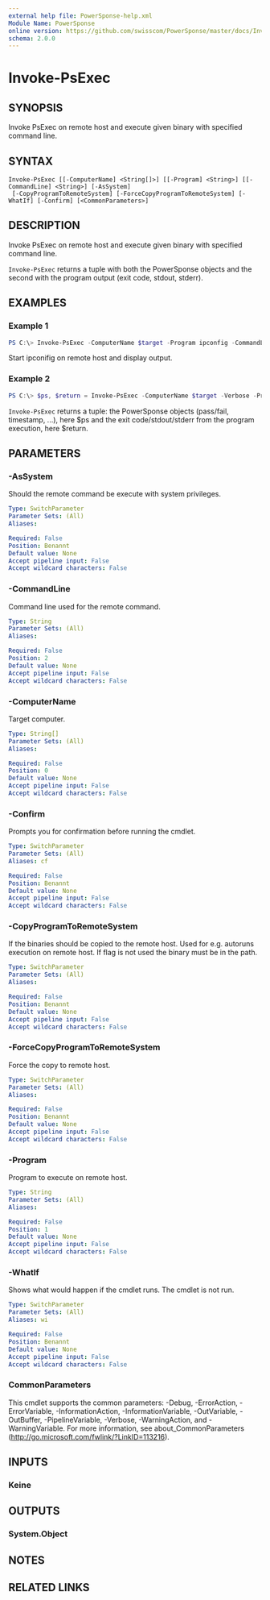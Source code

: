 ```yaml
---
external help file: PowerSponse-help.xml
Module Name: PowerSponse
online version: https://github.com/swisscom/PowerSponse/master/docs/Invoke-PsExec.md
schema: 2.0.0
---
```


# Invoke-PsExec

## SYNOPSIS
Invoke PsExec on remote host and execute given binary with specified command
line.

## SYNTAX

```
Invoke-PsExec [[-ComputerName] <String[]>] [[-Program] <String>] [[-CommandLine] <String>] [-AsSystem]
 [-CopyProgramToRemoteSystem] [-ForceCopyProgramToRemoteSystem] [-WhatIf] [-Confirm] [<CommonParameters>]
```

## DESCRIPTION
Invoke PsExec on remote host and execute given binary with specified command
line.

`Invoke-PsExec` returns a tuple with both the PowerSponse objects and the
second with the program output (exit code, stdout, stderr).

## EXAMPLES

### Example 1
```powershell
PS C:\> Invoke-PsExec -ComputerName $target -Program ipconfig -CommandLine "/all"
```

Start ipconifig on remote host and display output.

### Example 2
```powershell
PS C:\> $ps, $return = Invoke-PsExec -ComputerName $target -Verbose -Program ipconfig -CommandLine "/all"
```

`Invoke-PsExec` returns a tuple: the PowerSponse objects (pass/fail,
timestamp, ...), here $ps and the exit code/stdout/stderr from the program
execution, here $return.

## PARAMETERS

### -AsSystem
Should the remote command be execute with system privileges.

```yaml
Type: SwitchParameter
Parameter Sets: (All)
Aliases:

Required: False
Position: Benannt
Default value: None
Accept pipeline input: False
Accept wildcard characters: False
```

### -CommandLine
Command line used for the remote command.

```yaml
Type: String
Parameter Sets: (All)
Aliases:

Required: False
Position: 2
Default value: None
Accept pipeline input: False
Accept wildcard characters: False
```

### -ComputerName
Target computer.

```yaml
Type: String[]
Parameter Sets: (All)
Aliases:

Required: False
Position: 0
Default value: None
Accept pipeline input: False
Accept wildcard characters: False
```

### -Confirm
Prompts you for confirmation before running the cmdlet.

```yaml
Type: SwitchParameter
Parameter Sets: (All)
Aliases: cf

Required: False
Position: Benannt
Default value: None
Accept pipeline input: False
Accept wildcard characters: False
```

### -CopyProgramToRemoteSystem
If the binaries should be copied to the remote host.
Used for e.g. autoruns execution on remote host. If flag is not used the
binary must be in the path.

```yaml
Type: SwitchParameter
Parameter Sets: (All)
Aliases:

Required: False
Position: Benannt
Default value: None
Accept pipeline input: False
Accept wildcard characters: False
```

### -ForceCopyProgramToRemoteSystem
Force the copy to remote host.

```yaml
Type: SwitchParameter
Parameter Sets: (All)
Aliases:

Required: False
Position: Benannt
Default value: None
Accept pipeline input: False
Accept wildcard characters: False
```

### -Program
Program to execute on remote host.

```yaml
Type: String
Parameter Sets: (All)
Aliases:

Required: False
Position: 1
Default value: None
Accept pipeline input: False
Accept wildcard characters: False
```

### -WhatIf
Shows what would happen if the cmdlet runs.
The cmdlet is not run.

```yaml
Type: SwitchParameter
Parameter Sets: (All)
Aliases: wi

Required: False
Position: Benannt
Default value: None
Accept pipeline input: False
Accept wildcard characters: False
```

### CommonParameters
This cmdlet supports the common parameters: -Debug, -ErrorAction, -ErrorVariable, -InformationAction, -InformationVariable, -OutVariable, -OutBuffer, -PipelineVariable, -Verbose, -WarningAction, and -WarningVariable. For more information, see about_CommonParameters (http://go.microsoft.com/fwlink/?LinkID=113216).

## INPUTS

### Keine

## OUTPUTS

### System.Object

## NOTES

## RELATED LINKS
